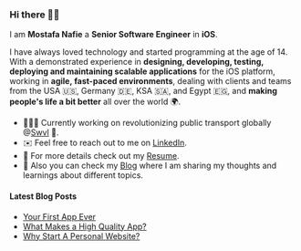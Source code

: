 ### Hi there 👋🏻 

I am **Mostafa Nafie** a **Senior Software Engineer** in **iOS**.

I have always loved technology and started programming at the age of 14. With a demonstrated experience in **designing, developing, testing, deploying and maintaining scalable applications** for the iOS platform, working in **agile, fast-paced environments**, dealing with clients and teams from the USA 🇺🇸, Germany 🇩🇪, KSA 🇸🇦, and Egypt 🇪🇬, and **making people's life a bit better** all over the world 🌍.

- 👨🏻‍💻 Currently working on revolutionizing public transport globally @[Swvl](https://www.swvl.com/) 🚐.
- ✉️ Feel free to reach out to me on [LinkedIn](https://www.linkedin.com/in/mostafanafie/).
- 🔖 For more details check out my [Resume](https://nafie.dev/resume.html).
- 📒 Also you can check my [Blog](https://nafie.dev/) where I am sharing my thoughts and learnings about different topics.

#### Latest Blog Posts
<!-- BLOG-POST-LIST:START -->
- [Your First App Ever](https://nafie.dev/blog/your-first-app-ever)
- [What Makes a High Quality App?](https://nafie.dev/blog/what-makes-high-quality-app)
- [Why Start A Personal Website?](https://nafie.dev/blog/why-start-a-personal-website)
<!-- BLOG-POST-LIST:END -->
